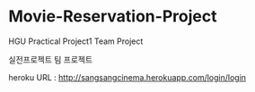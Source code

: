 # Movie-Reservation-Project
HGU Practical Project1 Team Project

실전프로젝트 팀 프로젝트

heroku URL : http://sangsangcinema.herokuapp.com/login/login

